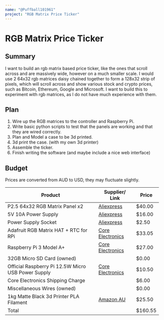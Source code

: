 ```yaml
---
name: "@Puffball101961"
project: "RGB Matrix Price Ticker"
---
```


# RGB Matrix Price Ticker

## Summary

I want to build an rgb matrix based price ticker, like the ones that scroll across and are massively wide, however on a much smaller scale. 
I would use 2 64x32 rgb matrices daisy chained together to form a 128x32 strip of pixels, which will scroll across and show various stock and crypto
prices, such as Bitcoin, Ethereum, Google and Microsoft. I want to build this to experiment with rgb matrices, as I do not have much experience with them.

## Plan
1. Wire up the RGB matrices to the controller and Raspberry Pi.
2. Write basic python scripts to test that the panels are working and that they are wired correctly.
3. Plan and Model a case to be 3d printed.
4. 3d print the case. (with my own 3d printer)
5. Assemble the ticker.
6. Finish writing the software (and maybe include a nice web interface)


## Budget

Prices are converted from AUD to USD, they may fluctuate slightly.

| Product | Supplier/ Link | Price |
|-------- |----------------|-------|
| P2.5 64x32 RGB Matrix Panel x2 | [Aliexpress](https://www.aliexpress.com/item/4000002686894.html) | $40.00 |
| 5V 10A Power Supply | [Aliexpress](https://www.aliexpress.com/item/4001085007933.html) | $16.00 |
| Power Supply Socket | [Aliexpress](https://www.aliexpress.com/item/1005002421876736.html) | $2.50 |
| Adafruit RGB Matrix HAT + RTC for RPi | [Core Electronics](https://core-electronics.com.au/adafruit-rgb-matrix-hat-rtc-for-raspberry-pi-mini-kit.html)  |  $33.05 |
| Raspberry Pi 3 Model A+ | [Core Electronics](https://core-electronics.com.au/raspberry-pi-3-model-a-plus.html)  | $27.00 |
| 32GB Micro SD Card (owned) | | $0.00 |
| Official Raspberry Pi 12.5W Micro USB Power Supply  | [Core Electronics](https://core-electronics.com.au/official-raspberry-pi-12-5w-micro-usb-power-supply.html)  | $10.50  |
| Core Electronics Shipping Charge | | $6.00 |
| Miscellaneous Wires (owned) | | $0.00 |
| 1kg Matte Black 3d Printer PLA Filament | [Amazon AU](https://www.amazon.com.au/eSUN-Matte-PLA-Filament-1-75mm-Low-Density-Matte-3D-Printer-PLA-Filament-1KG-Spool-3D-Printing-Filament-for-3D-Printers-Deep-Black/dp/B09MK1VLFM) | $25.50 |
| Total | | $160.55 |
